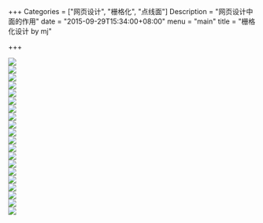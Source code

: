 +++
Categories = ["网页设计", "栅格化", "点线面"]
Description = "网页设计中面的作用"
date = "2015-09-29T15:34:00+08:00"
menu = "main"
title = "栅格化设计 by mj"

+++

![](栅格化设计-01.jpg)  
![](栅格化设计-02.jpg)  
![](栅格化设计-03.jpg)  
![](栅格化设计-04.jpg)  
![](栅格化设计-05.jpg)  
![](栅格化设计-06.jpg)  
![](栅格化设计-07.jpg)  
![](栅格化设计-08.jpg)  
![](栅格化设计-09.jpg)  
![](栅格化设计-10.jpg)  
![](栅格化设计-11.jpg)  
![](栅格化设计-12.jpg)  
![](栅格化设计-13.jpg)  
![](栅格化设计-14.jpg)  
![](栅格化设计-15.jpg)  
![](栅格化设计-16.jpg)  
![](栅格化设计-17.jpg)  
![](栅格化设计-18.jpg)  
![](栅格化设计-19.jpg)  
![](栅格化设计-20.jpg)  